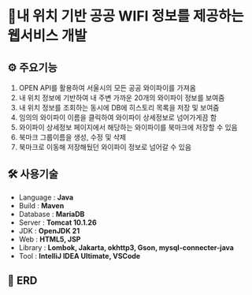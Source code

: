 # 📝내 위치 기반 공공 WIFI 정보를 제공하는 웹서비스 개발

## ⚙ 주요기능
<ol>
  <li>OPEN API를 활용하여 서울시의 모든 공공 와이파이를 가져옴</li>
  <li>내 위치 정보에 기반하여 내 주변 가까운 20개의 와이파이 정보를 보여줌</li>
  <li>내 위치 정보를 조회하는 동시에 DB에 히스토리 목록을 저장 및 보여줌</li>
  <li>임의의 와이파이 이름을 클릭하여 와이파이 상세정보로 넘어가게끔 함</li>
  <li>와이파이 상세정보 페이지에서 해당하는 와이파이를 북마크에 저장할 수 있음</li>
  <li>북마크 그룹이름을 생성, 수정 및 삭제</li>
  <li>북마크로 이동해 저장해뒀던 와이파이 정보로 넘어갈 수 있음</li>
</ol>

## 🛠 사용기술
<ul>
  <li>Language : <strong>Java</strong></li>
  <li>Build : <strong>Maven</strong></li>
  <li>Database : <strong>MariaDB</strong></li>
  <li>Server : <strong>Tomcat 10.1.26</strong></li>
  <li>JDK : <strong>OpenJDK 21</strong></li>
  <li>Web : <strong>HTML5, JSP</strong></li>
  <li>Library : <strong>Lombok, Jakarta, okhttp3, Gson, mysql-connecter-java</strong></li>
  <li>Tool : <strong>IntelliJ IDEA Ultimate, VSCode</strong></li>
</ul>

## 📌 ERD

